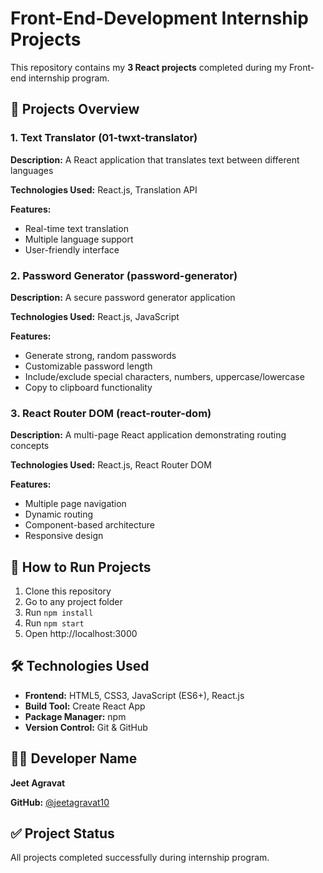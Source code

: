 # Front-End-Development Internship Projects

This repository contains my **3 React projects** completed during my Front-end internship program.

## 📁 Projects Overview

### 1. Text Translator (01-twxt-translator)
**Description:** A React application that translates text between different languages

**Technologies Used:** React.js, Translation API

**Features:**
- Real-time text translation
- Multiple language support
- User-friendly interface

### 2. Password Generator (password-generator)
**Description:** A secure password generator application

**Technologies Used:** React.js, JavaScript

**Features:**
- Generate strong, random passwords
- Customizable password length
- Include/exclude special characters, numbers, uppercase/lowercase
- Copy to clipboard functionality

### 3. React Router DOM (react-router-dom)
**Description:** A multi-page React application demonstrating routing concepts

**Technologies Used:** React.js, React Router DOM

**Features:**

- Multiple page navigation
- Dynamic routing
- Component-based architecture
- Responsive design

## 🚀 How to Run Projects

1. Clone this repository
2. Go to any project folder
3. Run `npm install`
4. Run `npm start`
5. Open http://localhost:3000

## 🛠️ Technologies Used

- **Frontend:** HTML5, CSS3, JavaScript (ES6+), React.js
- **Build Tool:** Create React App
- **Package Manager:** npm
- **Version Control:** Git & GitHub

## 👨‍💻 Developer Name

**Jeet Agravat**

**GitHub:** [@jeetagravat10](https://github.com/jeetagravat10)

## ✅ Project Status

All projects completed successfully during internship program.
